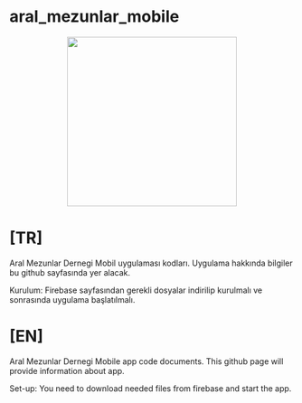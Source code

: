 # aral_mezunlar_mobile

<p align="center"><img src="https://github.com/Omeralbayrak17/aral_mezunlar_mobile/assets/93114455/acd93a4d-d7f7-45f6-9e13-5a76e150cf95" width="300" height="300"></p>

# [TR]
Aral Mezunlar Dernegi Mobil uygulaması kodları. Uygulama hakkında bilgiler bu github sayfasında yer alacak.

Kurulum:
Firebase sayfasından gerekli dosyalar indirilip kurulmalı ve sonrasında uygulama başlatılmalı.

# [EN]
Aral Mezunlar Dernegi Mobile app code documents. This github page will provide information about app.

Set-up:
You need to download needed files from firebase and start the app.
